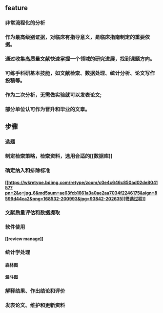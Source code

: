 ## feature
### 非常流程化的分析
### 作为最高级别证据，对临床有指导意义，是临床指南制定的重要依据。
### 通过收集高质量文献快速掌握一个领域的研究进展，找到课题方向。
### 可练手科研基本技能，如文献检索、数据处理、统计分析、论文写作投稿等。
### 作为二次分析，无需做实验就可以发表论文;
### 部分单位认可作为晋升和毕业的文章。
## 步骤
### 选题
### 制定检索策略，检索资料，选用合适的[[数据库]]
### 确定纳入和排除标准
#### [[https://wkretype.bdimg.com/retype/zoom/c0e4c646c850ad02de804157?pn=2&o=jpg_6&md5sum=ae63fcb1661a3a0ae2aa7034f2246175&sign=8599d44ca2&png=168532-200993&jpg=93842-202635][筛选过程]]
### 文献质量评估和数据提取
### 软件使用
#### [[review manage]]
### 统计学处理
#### 森林图
#### 漏斗图
### 解释结果、作出结论和评价
### 发表论文、维护和更新资料
